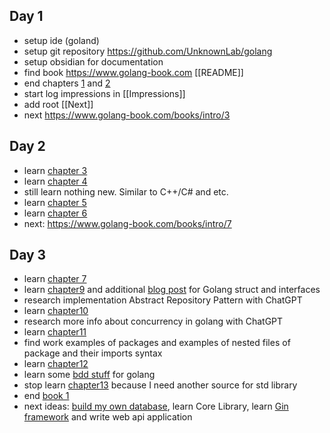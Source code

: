 ## Day 1
 - setup ide (goland)
 - setup git repository https://github.com/UnknownLab/golang
 - setup obsidian for documentation 
 - find book https://www.golang-book.com [[README]]
 - end chapters [1](https://www.golang-book.com/books/intro/1) and [2](https://www.golang-book.com/books/intro/2)
 - start log impressions in [[Impressions]]
 - add root [[Next]]
 - next https://www.golang-book.com/books/intro/3

## Day 2
- learn [chapter 3](https://www.golang-book.com/books/intro/3)
- learn [chapter 4](https://www.golang-book.com/books/intro/4)
- still learn nothing new. Similar to C++/C# and etc.
- learn [chapter 5](https://www.golang-book.com/books/intro/5)
- learn [chapter 6](https://www.golang-book.com/books/intro/6)
- next: https://www.golang-book.com/books/intro/7

## Day 3
- learn [chapter 7](https://www.golang-book.com/books/intro/7)
- learn [chapter9](https://www.golang-book.com/books/intro/9) and additional [blog post](https://medium.com/@tim.chenbw/struct-and-interface-in-go-31d696bf3a17) for Golang struct and interfaces
- research implementation Abstract Repository Pattern with ChatGPT
- learn [chapter10](https://www.golang-book.com/books/intro/10)
- research more info about concurrency in golang with ChatGPT
- learn [chapter11](https://www.golang-book.com/books/intro/11)
- find work examples of packages and examples of nested files of package and their imports syntax
- learn [chapter12](https://www.golang-book.com/books/intro/12)
- learn some [bdd stuff](https://medium.com/lensesio/declarative-bdd-with-golang-3f5f6a1ac5a8) for golang
- stop learn [chapter13](https://www.golang-book.com/books/intro/13) because I need another source for std library
- end [book 1](https://www.golang-book.com)
- next ideas: 
[build my own database](https://build-your-own.org/database/), 
learn Core Library,
learn [Gin framework](https://github.com/gin-gonic/gin) and write web api application
